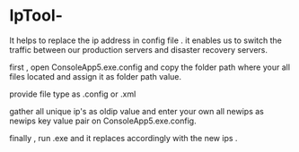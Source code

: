 # IpTool-
It helps to replace the ip address in config file  . it enables us to switch  the traffic between  our production   servers and disaster recovery servers.

first ,   open ConsoleApp5.exe.config and copy the folder path where your all files located  and  assign   it as   folder path value.

provide file type as .config or .xml 

gather all unique ip's  as oldip value and  enter your own all newips  as newips key value pair on  ConsoleApp5.exe.config.

finally ,   run .exe and it replaces accordingly with the new ips .
